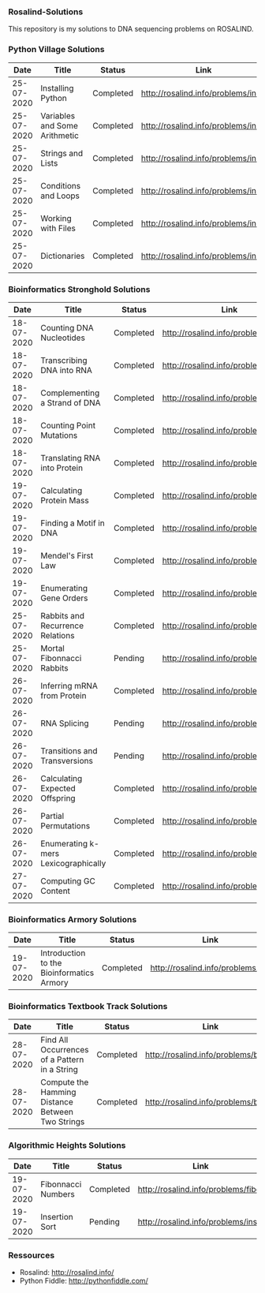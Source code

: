 ### Rosalind-Solutions
This repository is my solutions to DNA sequencing problems on ROSALIND.

### Python Village Solutions

Date | Title | Status | Link
--- | --- | --- | --- |
25-07-2020 | Installing Python | Completed | http://rosalind.info/problems/ini1/
25-07-2020 | Variables and Some Arithmetic | Completed | http://rosalind.info/problems/ini2/
25-07-2020 | Strings and Lists | Completed | http://rosalind.info/problems/ini3/ 
25-07-2020 | Conditions and Loops | Completed|  http://rosalind.info/problems/ini4/
25-07-2020 | Working with Files | Completed|  http://rosalind.info/problems/ini5/
25-07-2020 | Dictionaries | Completed |  http://rosalind.info/problems/ini6/

### Bioinformatics Stronghold Solutions

Date | Title | Status | Link
--- | --- | --- | --- |
18-07-2020 | Counting DNA Nucleotides | Completed | http://rosalind.info/problems/dna/
18-07-2020 | Transcribing DNA into RNA | Completed | http://rosalind.info/problems/rna/
18-07-2020 | Complementing a Strand of DNA | Completed | http://rosalind.info/problems/revc/
18-07-2020 | Counting Point Mutations | Completed | http://rosalind.info/problems/hamm/
18-07-2020 | Translating RNA into Protein | Completed | http://rosalind.info/problems/prot/
19-07-2020 | Calculating Protein Mass | Completed | http://rosalind.info/problems/prtm/
19-07-2020 | Finding a Motif in DNA | Completed | http://rosalind.info/problems/subs/
19-07-2020 | Mendel's First Law | Completed | http://rosalind.info/problems/iprb/
19-07-2020 | Enumerating Gene Orders | Completed | http://rosalind.info/problems/perm/ 
25-07-2020 | Rabbits and Recurrence Relations | Completed | http://rosalind.info/problems/fib/
25-07-2020 | Mortal Fibonnacci Rabbits | Pending | http://rosalind.info/problems/fibd/
26-07-2020 | Inferring mRNA from Protein | Completed | http://rosalind.info/problems/mrna/
26-07-2020 | RNA Splicing | Pending | http://rosalind.info/problems/splc/
26-07-2020 | Transitions and Transversions | Pending | http://rosalind.info/problems/tran/
26-07-2020 | Calculating Expected Offspring | Completed | http://rosalind.info/problems/iev/
26-07-2020 | Partial Permutations| Completed | http://rosalind.info/problems/pper/
26-07-2020 | Enumerating k-mers Lexicographically | Completed | http://rosalind.info/problems/lexf/
27-07-2020 | Computing GC Content | Completed | http://rosalind.info/problems/gc/


### Bioinformatics Armory Solutions

Date | Title | Status | Link
--- | --- | --- | --- |
19-07-2020 | Introduction to the Bioinformatics Armory | Completed | http://rosalind.info/problems/ini/

### Bioinformatics Textbook Track Solutions

Date | Title | Status | Link
--- | --- | --- | --- |
28-07-2020 | Find All Occurrences of a Pattern in a String | Completed | http://rosalind.info/problems/ba1d/
28-07-2020 | Compute the Hamming Distance Between Two Strings | Completed | http://rosalind.info/problems/ba1g/

### Algorithmic Heights Solutions

Date | Title | Status | Link
--- | --- | --- | --- |
19-07-2020 | Fibonnacci Numbers | Completed | http://rosalind.info/problems/fibo/
19-07-2020 | Insertion Sort | Pending | http://rosalind.info/problems/ins/

### Ressources

- Rosalind: http://rosalind.info/
- Python Fiddle: http://pythonfiddle.com/



